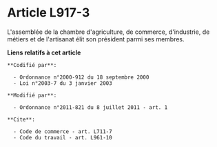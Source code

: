# Article L917-3

L'assemblée de la chambre d'agriculture, de commerce, d'industrie, de métiers et de l'artisanat élit son président parmi ses
membres.

**Liens relatifs à cet article**

	**Codifié par**:

	  - Ordonnance n°2000-912 du 18 septembre 2000
	  - Loi n°2003-7 du 3 janvier 2003

	**Modifié par**:

	  - Ordonnance n°2011-821 du 8 juillet 2011 - art. 1

	**Cite**:

	  - Code de commerce - art. L711-7
	  - Code du travail - art. L961-10

